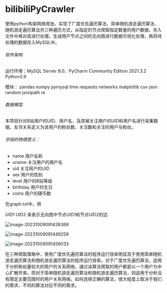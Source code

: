 # bilibiliPyCrawler

​		使用python构架网络爬虫，实现了广度优先遍历算法、简单随机游走遍历算法、随机游走遍历算法共三种遍历方式，从指定的节点爬取指定数量的用户数据，存入文件中再对其进行处理。生成用户节点之间的无向图进行数据可视化处理，再将待处理的数据存入MySQL中。

###### 	软件架构

运行环境：MySQL Server 8.0、PyCharm Community Edition 2021.3.2  Python3.9

模块： pandas	numpy	pymysql	 time requests networkx matplotlib csv json random jsonpath re 

###### 	数据模型

本项目针对B站用户的UID、用户名、及其被关注用户的UID和用户名进行采集数据。友邻关系定义为该用户的粉丝数、关注数和关注的用户与粉丝。

###### 	字段的物理意义：

- name 		   用户名称
- uname		  关注用户的用户名
- uid			    关注用户的UID
- sex 	          用户的性别
- level		     用户的B站等级
- birthday	    用户的生日	
- coins		    用户的硬币数	

在graph.txt中，用

UID1 UID2 来表示无向图中节点UID1和节点UID2的边 

![image-20231009091438369](C:\Users\25823\AppData\Roaming\Typora\typora-user-images\image-20231009091438369.png)

![image-20231009091449259](C:\Users\25823\AppData\Roaming\Typora\typora-user-images\image-20231009091449259.png)

![image-20231009091456033](C:\Users\25823\AppData\Roaming\Typora\typora-user-images\image-20231009091456033.png)



​		在三种爬取策略中，使用广度优先遍历算法的程序运行效率明显高于使用简单随机游走遍历算法和随机游走遍历算法的程序运行效率。对于广度优先遍历算法，适用于分析粉丝量较大的用户的关系网络，通过该算法爬取的用户都是以一个用户为中心扩散开来。而对于简单随机游走遍历算法和随机游走遍历算法，则适用于分析没有限定主要范围时的用户关系网络。如何选择正确的算法，很大程度上取决于我们的需求，不同的算法对应不同的需求。